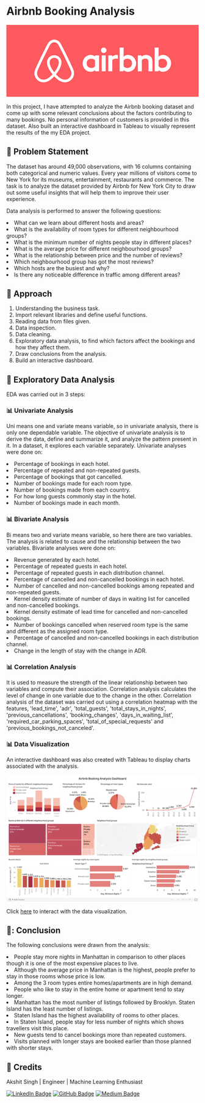 # Airbnb Booking Analysis

<p align="center"> 
  <img src="Images/airbnb_logo_detail.jpg" alt="Banner">
</p>

In this project, I have attempted to analyze the Airbnb booking dataset and come up with some relevant conclusions about the factors contributing to many bookings. No personal information of customers is provided in this dataset. Also built an interactive dashboard in Tableau to visually represent the results of the my EDA project. 


## :book: Problem Statement

The dataset has around 49,000 observations, with 16 columns containing both categorical and numeric values. Every year millions of visitors come to New York for its museums, entertainment, restaurants and commerce.
The task is to analyze the dataset provided by Airbnb for New York City to draw out some useful insights that will help them to improve their user experience.

Data analysis is performed to answer the following questions:
<li>What can we learn about different hosts and areas?</li>
<li>What is the availability of room types for different neighbourhood groups?</li>
<li>What is the minimum number of nights people stay in different places?</li>
<li>What is the average price for different neighbourhood groups?</li>
<li>What is the relationship between price and the number of reviews?</li>
<li>Which neighbourhood group has got the most reviews?</li>
<li>Which hosts are the busiest and why?</li>
<li>Is there any noticeable difference in traffic among different areas?</li>

## :book: Approach

1.	Understanding the business task.
2.	Import relevant libraries and define useful functions.
3.	Reading data from files given.
4.	Data inspection.
5.  Data cleaning.
6.	Exploratory data analysis, to find which factors affect the bookings and how they affect them.
7.	Draw conclusions from the analysis.
8.	Build an interactive dashboard.

## :book: Exploratory Data Analysis

EDA was carried out in 3 steps:

### 📊 Univariate Analysis
Uni means one and variate means variable, so in univariate analysis, there is only one dependable variable. The objective of univariate analysis is to derive the data, define and summarize it, and analyze the pattern present in it. In a dataset, it explores each variable separately.
Univariate analyses were done on:
<li>Percentage of bookings in each hotel.</li>
<li>Percentage of repeated and non-repeated guests.</li>
<li>Percentage of bookings that got cancelled.</li>
<li>Number of bookings made for each room type.</li>
<li>Number of bookings made from each country.</li>
<li>For how long guests commonly stay in the hotel.</li>
<li>Number of bookings made in each month.</li>

### 📊 Bivariate Analysis
Bi means two and variate means variable, so here there are two variables. The analysis is related to cause and the relationship between the two variables.
Bivariate analyses were done on:
<li>Revenue generated by each hotel.</li>
<li>Percentage of repeated guests in each hotel.</li>
<li>Percentage of repeated guests in each distribution channel.</li>
<li>Percentage of cancelled and non-cancelled bookings in each hotel.</li>
<li>Number of cancelled and non-cancelled bookings among repeated and non-repeated guests.</li>
<li>Kernel density estimate of number of days in waiting list for cancelled and non-cancelled bookings.</li>
<li>Kernel density estimate of lead time for cancelled and non-cancelled bookings.</li>
<li>Number of bookings cancelled when reserved room type is the same and different as the assigned room type.</li>
<li>Percentage of cancelled and non-cancelled bookings in each distribution channel.</li>
<li>Change in the length of stay with the change in ADR.</li>

### 📊 Correlation Analysis
It is used to measure the strength of the linear relationship between two variables and compute their association. Correlation analysis calculates the level of change in one variable due to the change in the other.
Correlation analysis of the dataset was carried out using a correlation heatmap with the features, 'lead_time', 'adr', 'total_guests', 'total_stays_in_nights', 'previous_cancellations', 
'booking_changes', 'days_in_waiting_list', 'required_car_parking_spaces', 'total_of_special_requests' and 'previous_bookings_not_canceled'.

### 📊 Data Visualization

An interactive dashboard was also created with Tableau to display charts associated with the analysis.

<img src="Images/DataViz.png" alt="Banner">

Click [here](https://public.tableau.com/app/profile/akshit.singh2395/viz/AirbnbBookingAnalysisDashboard/Dashboard1?publish=yes) to interact with the data visualization.

## 📘: Conclusion

The following conclusions were drawn from the analysis:
<li>People stay more nights in Manhattan in comparison to other places though it is one of the most expensive places to live.</li>
<li>Although the average price in Manhattan is the highest, people prefer to stay in those rooms whose price is low.</li>
<li>Among the 3 room types entire homes/apartments are in high demand.</li>
<li>People who like to stay in the entire home or apartment tend to stay longer.</li>
<li>Manhattan has the most number of listings followed by Brooklyn. Staten Island has the least number of listings.</li>
<li>Staten Island has the highest availability of rooms to other places.</li>
<li>In Staten Island, people stay for less number of nights which shows travellers visit this place.</li>
<li>New guests tend to cancel bookings more than repeated customers.</li>
<li>Visits planned with longer stays are booked earlier than those planned with shorter stays.</li>

## :scroll: Credits
Akshit Singh | Engineer | Machine Learning Enthusiast

[![LinkedIn Badge](https://img.shields.io/badge/LinkedIn-0077B5?style=for-the-badge&logo=linkedin&logoColor=white)](https://www.linkedin.com/in/akshit101/)
[![GitHub Badge](https://img.shields.io/badge/GitHub-100000?style=for-the-badge&logo=github&logoColor=white)](https://github.com/codeboy47/)
[![Medium Badge](https://img.shields.io/badge/Medium-1DA1F2?style=for-the-badge&logo=medium&logoColor=white)](https://medium.com/@akshit.dtuindia/)
